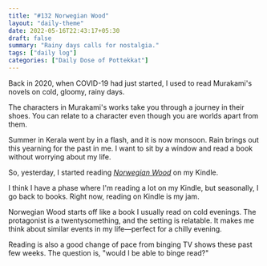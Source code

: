 ```yaml
---
title: "#132 Norwegian Wood"
layout: "daily-theme"
date: 2022-05-16T22:43:17+05:30
draft: false
summary: "Rainy days calls for nostalgia."
tags: ["daily log"]
categories: ["Daily Dose of Pottekkat"]
---
```


Back in 2020, when COVID-19 had just started, I used to read Murakami's novels on cold, gloomy, rainy days.

The characters in Murakami's works take you through a journey in their shoes. You can relate to a character even though you are worlds apart from them.

Summer in Kerala went by in a flash, and it is now monsoon. Rain brings out this yearning for the past in me. I want to sit by a window and read a book without worrying about my life.

So, yesterday, I started reading _[Norwegian Wood](https://www.goodreads.com/book/show/11297.Norwegian_Wood)_ on my Kindle.

I think I have a phase where I'm reading a lot on my Kindle, but seasonally, I go back to books. Right now, reading on Kindle is my jam.

Norwegian Wood starts off like a book I usually read on cold evenings. The protagonist is a twentysomething, and the setting is relatable. It makes me think about similar events in my life—perfect for a chilly evening.

Reading is also a good change of pace from binging TV shows these past few weeks. The question is, "would I be able to binge read?"
